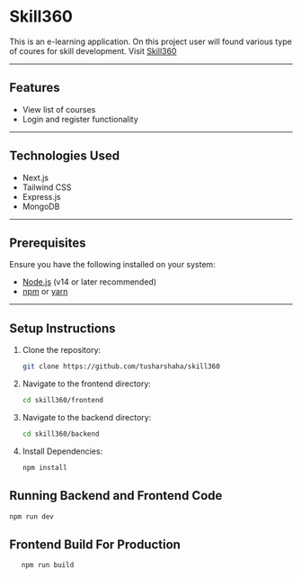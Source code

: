 # Skill360

This is an e-learning application. On this project user will found various type of coures for skill development. Visit [Skill360](https://skill360.vercel.app/)

---

## Features

- View list of courses
- Login and register functionality

---

## Technologies Used

- Next.js
- Tailwind CSS
- Express.js
- MongoDB

---

## Prerequisites

Ensure you have the following installed on your system:

- [Node.js](https://nodejs.org/) (v14 or later recommended)
- [npm](https://www.npmjs.com/) or [yarn](https://yarnpkg.com/)

---

## Setup Instructions

1. Clone the repository:

   ```bash
   git clone https://github.com/tusharshaha/skill360
   ```

2. Navigate to the frontend directory:

   ```bash
   cd skill360/frontend
   ```

2. Navigate to the backend directory:

   ```bash
   cd skill360/backend
   ```

4. Install Dependencies:
   ```bash
   npm install
   ```

## Running Backend and Frontend Code

```bash
npm run dev
```

## Frontend Build For Production

```bash
   npm run build
```
